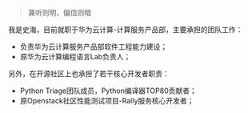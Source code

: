 > 兼听则明，偏信则暗

我是史海，目前就职于华为云计算-计算服务产品部，主要承担的团队工作：  
* 负责华为云计算服务产品部软件工程能力建设；
* 原华为云计算编程语言Lab负责人；

另外，在开源社区上也承担了若干核心开发者职责：
* Python Triage团队成员，Python编译器TOP80贡献者；
* 原Openstack社区性能测试项目-Rally服务核心开发者；
